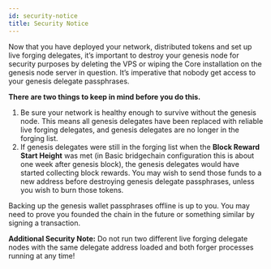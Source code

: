 ```yaml
---
id: security-notice
title: Security Notice
---
```


Now that you have deployed your network, distributed tokens and set up live forging delegates, it’s important to destroy your genesis node for security purposes by deleting the VPS or wiping the Core installation on the genesis node server in question. It’s imperative that nobody get access to your genesis delegate passphrases. 

**There are two things to keep in mind before you do this.**

1. Be sure your network is healthy enough to survive without the genesis node. This means all genesis delegates have been replaced with reliable live forging delegates, and genesis delegates are no longer in the forging list.
2. If genesis delegates were still in the forging list when the **Block Reward Start Height** was met (in Basic bridgechain configuration this is about one week after genesis block), the genesis delegates would have started collecting block rewards. You may wish to send those funds to a new address before destroying genesis delegate passphrases, unless you wish to burn those tokens.

Backing up the genesis wallet passphrases offline is up to you. You may need to prove you founded the chain in the future or something similar by signing a transaction.

<div class="alert alert-error"><b>Additional Security Note:</b> Do not run two different live forging delegate nodes with the same delegate address loaded and both forger processes running at any time!</div>
